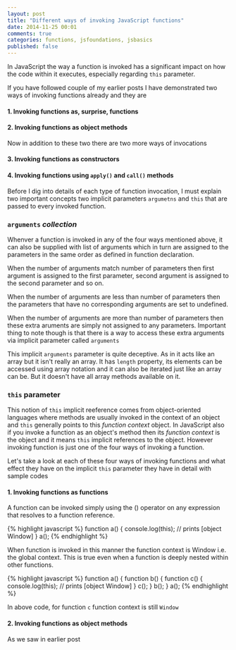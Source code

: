 ```yaml
---
layout: post
title: "Different ways of invoking JavaScript functions"
date: 2014-11-25 00:01
comments: true
categories: functions, jsfoundations, jsbasics
published: false
---
```


In JavaScript the way a function is invoked has a significant impact on how the code within it executes, especially regarding <code>this</code> parameter.

If you have followed couple of my earlier posts I have demonstrated two ways of invoking functions already and they are
#### 1. Invoking functions as, surprise, functions
#### 2. Invoking functions as object methods

Now in addition to these two there are two more ways of invocations
#### 3. Invoking functions as constructors
#### 4. Invoking functions using <code>apply()</code> and <code>call()</code> methods

Before I dig into details of each type of function invocation, I must explain two important concepts two implicit parameters <code>argumetns</code> and <code>this</code> that are passed to every invoked function.

### <code>arguments</code> *collection*
Whenver a function is invoked in any of the four ways mentioned above, it can also be supplied with list of arguments which in turn are assigned to the parameters in the same order as defined in function declaration.

When the number of arguments match number of parameters then first argument is assigned to the first parameter, second argument is assigned to the second parameter and so on.

When the number of arguments are less than number of parameters then the parameters that have no corresponding arguments are set to undefined.

When the number of arguments are more than number of parameters then these extra aruments are simply not assigned to any parameters. Important thing to note though is that there is a way to access these extra arguments via implicit parameter called <code>arguments</code>

This implicit <code>arguments</code> parameter is quite deceptive. As in it acts like an array but it isn't really an array. It has <code>length</code> property, its elements can be accessed using array notation and it can also be iterated just like an array can be. But it doesn't have all array methods available on it.

### <code>this</code> parameter

This notion of <code>this</code> implicit reeference comes from object-oriented languages where methods are usually invoked in the context of an object and <code>this</code> generally points to this *function context* object. In JavaScript also if you invoke a function as an object's method then its *function context* is the object and it means <code>this</code> implicit references to the object. However invoking function is just one of the four ways of invoking a function. 

Let's take a look at each of these four ways of invoking functions and what effect they have on the implicit <code>this</code> parameter they have in detail with sample codes

#### 1. Invoking functions as functions
A function can be invoked simply using the () operator on any expression that resolves to a function reference.

{% highlight javascript %}
function a() {
	console.log(this); // prints [object Window]
}
a(); 
{% endhighlight %}

When function is invoked in this manner the function context is Window i.e. the global context. This is true even when a function is deeply nested within other functions.

{% highlight javascript %}
function a() {
    function b() {
       function c() {
          console.log(this); // prints [object Window]
       }
       c();
    }
    b();
}
a(); 
{% endhighlight %}

In above code, for function <code>c</code> function context is still <code>Window</code>

#### 2. Invoking functions as object methods
As we saw in earlier post
